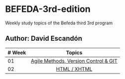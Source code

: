 # BEFEDA-3rd-edition
Weekly study topics of the Befeda third 3rd program

## Author: David Escandón

| # Week |                                                                      Topics                                                                         |
| -----  | :-------------------------------------------------------------------------------------------------------------------------------------------------: |
|   01   |                                          [Agile Methods, Version Control & GIT ](./01_week/01_week.md)                                                             |
|   02   |                                                    [HTML / XHTML](./02_week/02_week.md)                                                             |